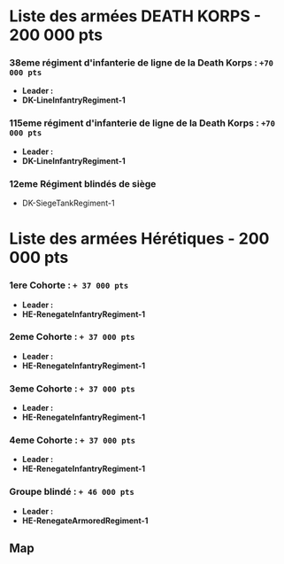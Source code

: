 # Liste des armées DEATH KORPS - 200 000 pts
### 38eme régiment d'infanterie de ligne de la Death Korps : `+70 000 pts`
  - **Leader :** 
  - **DK-LineInfantryRegiment-1**
### 115eme régiment d'infanterie de ligne de la Death Korps : `+70 000 pts`
  - **Leader :** 
  - **DK-LineInfantryRegiment-1**
### 12eme Régiment blindés de siège
- DK-SiegeTankRegiment-1

# Liste des armées Hérétiques - 200 000 pts
### 1ere Cohorte : `+ 37 000 pts`
  - **Leader :** 
  - **HE-RenegateInfantryRegiment-1**
### 2eme Cohorte : `+ 37 000 pts`
  - **Leader :** 
  - **HE-RenegateInfantryRegiment-1**
### 3eme Cohorte : `+ 37 000 pts`
  - **Leader :** 
  - **HE-RenegateInfantryRegiment-1**
### 4eme Cohorte : `+ 37 000 pts`
  - **Leader :** 
  - **HE-RenegateInfantryRegiment-1**
### Groupe blindé : `+ 46 000 pts`
  - **Leader :** 
  - **HE-RenegateArmoredRegiment-1**

## Map
